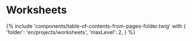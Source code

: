 # Worksheets

{% include 'components/table-of-contents-from-pages-folder.twig' with {
  'folder': 'en/projects/worksheets',
  'maxLevel': 2,
} %}